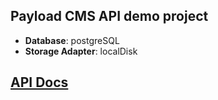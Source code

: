 ## Payload CMS API demo project

- **Database**: postgreSQL
- **Storage Adapter**: localDisk  

## [API Docs](https://documenter.getpostman.com/view/36668209/2sAYdZsYQF#intro)


